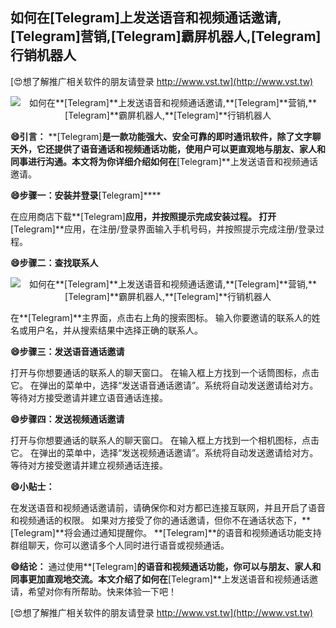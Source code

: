 ## **如何在**[Telegram]**上发送语音和视频通话邀请,**[Telegram]**营销,**[Telegram]**霸屏机器人,**[Telegram]**行销机器人**

[😍想了解推广相关软件的朋友请登录 http://www.vst.tw](http://www.vst.tw)

 <center><img src="https://vst.tw/MP4/tuiguang/png/2.png" alt="如何在**[Telegram]**上发送语音和视频通话邀请,**[Telegram]**营销,**[Telegram]**霸屏机器人,**[Telegram]**行销机器人"></center>

**😄引言：**
**[Telegram]**是一款功能强大、安全可靠的即时通讯软件，除了文字聊天外，它还提供了语音通话和视频通话功能，使用户可以更直观地与朋友、家人和同事进行沟通。本文将为你详细介绍如何在**[Telegram]**上发送语音和视频通话邀请。

**😄步骤一：安装并登录**[Telegram]****

在应用商店下载**[Telegram]**应用，并按照提示完成安装过程。
打开**[Telegram]**应用，在注册/登录界面输入手机号码，并按照提示完成注册/登录过程。

**😄步骤二：查找联系人**

 <center><img src="https://vst.tw/MP4/tuiguang/png/7.png" alt="如何在**[Telegram]**上发送语音和视频通话邀请,**[Telegram]**营销,**[Telegram]**霸屏机器人,**[Telegram]**行销机器人"></center>

在**[Telegram]**主界面，点击右上角的搜索图标。
输入你要邀请的联系人的姓名或用户名，并从搜索结果中选择正确的联系人。

**😄步骤三：发送语音通话邀请**

打开与你想要通话的联系人的聊天窗口。
在输入框上方找到一个话筒图标，点击它。
在弹出的菜单中，选择“发送语音通话邀请”。系统将自动发送邀请给对方。
等待对方接受邀请并建立语音通话连接。

**😄步骤四：发送视频通话邀请**

打开与你想要通话的联系人的聊天窗口。
在输入框上方找到一个相机图标，点击它。
在弹出的菜单中，选择“发送视频通话邀请”。系统将自动发送邀请给对方。
等待对方接受邀请并建立视频通话连接。

**😄小贴士：**

在发送语音和视频通话邀请前，请确保你和对方都已连接互联网，并且开启了语音和视频通话的权限。
如果对方接受了你的通话邀请，但你不在通话状态下，**[Telegram]**将会通过通知提醒你。
**[Telegram]**的语音和视频通话功能支持群组聊天，你可以邀请多个人同时进行语音或视频通话。

**😄结论：**
通过使用**[Telegram]**的语音和视频通话功能，你可以与朋友、家人和同事更加直观地交流。本文介绍了如何在**[Telegram]**上发送语音和视频通话邀请，希望对你有所帮助。快来体验一下吧！

[😍想了解推广相关软件的朋友请登录 http://www.vst.tw](http://www.vst.tw)



